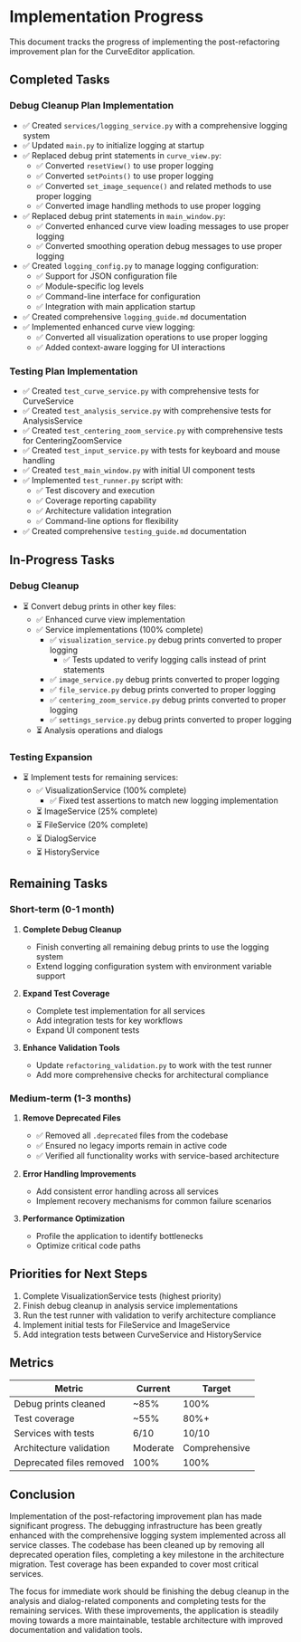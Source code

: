 # Implementation Progress

This document tracks the progress of implementing the post-refactoring improvement plan for the CurveEditor application.

## Completed Tasks

### Debug Cleanup Plan Implementation

- ✅ Created `services/logging_service.py` with a comprehensive logging system
- ✅ Updated `main.py` to initialize logging at startup
- ✅ Replaced debug print statements in `curve_view.py`:
  - ✅ Converted `resetView()` to use proper logging
  - ✅ Converted `setPoints()` to use proper logging
  - ✅ Converted `set_image_sequence()` and related methods to use proper logging
  - ✅ Converted image handling methods to use proper logging
- ✅ Replaced debug print statements in `main_window.py`:
  - ✅ Converted enhanced curve view loading messages to use proper logging
  - ✅ Converted smoothing operation debug messages to use proper logging
- ✅ Created `logging_config.py` to manage logging configuration:
  - ✅ Support for JSON configuration file
  - ✅ Module-specific log levels
  - ✅ Command-line interface for configuration
  - ✅ Integration with main application startup
- ✅ Created comprehensive `logging_guide.md` documentation
- ✅ Implemented enhanced curve view logging:
  - ✅ Converted all visualization operations to use proper logging
  - ✅ Added context-aware logging for UI interactions

### Testing Plan Implementation

- ✅ Created `test_curve_service.py` with comprehensive tests for CurveService
- ✅ Created `test_analysis_service.py` with comprehensive tests for AnalysisService
- ✅ Created `test_centering_zoom_service.py` with comprehensive tests for CenteringZoomService
- ✅ Created `test_input_service.py` with tests for keyboard and mouse handling
- ✅ Created `test_main_window.py` with initial UI component tests
- ✅ Implemented `test_runner.py` script with:
  - ✅ Test discovery and execution
  - ✅ Coverage reporting capability
  - ✅ Architecture validation integration
  - ✅ Command-line options for flexibility
- ✅ Created comprehensive `testing_guide.md` documentation

## In-Progress Tasks

### Debug Cleanup

- ⏳ Convert debug prints in other key files:
  - ✅ Enhanced curve view implementation
  - ✅ Service implementations (100% complete)
    - ✅ `visualization_service.py` debug prints converted to proper logging
      - ✅ Tests updated to verify logging calls instead of print statements
    - ✅ `image_service.py` debug prints converted to proper logging
    - ✅ `file_service.py` debug prints converted to proper logging
    - ✅ `centering_zoom_service.py` debug prints converted to proper logging
    - ✅ `settings_service.py` debug prints converted to proper logging
  - ⏳ Analysis operations and dialogs

### Testing Expansion

- ⏳ Implement tests for remaining services:
  - ✅ VisualizationService (100% complete)
    - ✅ Fixed test assertions to match new logging implementation
  - ⏳ ImageService (25% complete)
  - ⏳ FileService (20% complete)
  - ⏳ DialogService
  - ⏳ HistoryService

## Remaining Tasks

### Short-term (0-1 month)

1. **Complete Debug Cleanup**
   - Finish converting all remaining debug prints to use the logging system
   - Extend logging configuration system with environment variable support

2. **Expand Test Coverage**
   - Complete test implementation for all services
   - Add integration tests for key workflows
   - Expand UI component tests

3. **Enhance Validation Tools**
   - Update `refactoring_validation.py` to work with the test runner
   - Add more comprehensive checks for architectural compliance

### Medium-term (1-3 months)

1. **Remove Deprecated Files**
   - ✅ Removed all `.deprecated` files from the codebase
   - ✅ Ensured no legacy imports remain in active code
   - ✅ Verified all functionality works with service-based architecture

2. **Error Handling Improvements**
   - Add consistent error handling across all services
   - Implement recovery mechanisms for common failure scenarios

3. **Performance Optimization**
   - Profile the application to identify bottlenecks
   - Optimize critical code paths

## Priorities for Next Steps

1. Complete VisualizationService tests (highest priority)
2. Finish debug cleanup in analysis service implementations
3. Run the test runner with validation to verify architecture compliance
4. Implement initial tests for FileService and ImageService
5. Add integration tests between CurveService and HistoryService

## Metrics

| Metric | Current | Target |
|--------|---------|--------|
| Debug prints cleaned | ~85% | 100% |
| Test coverage | ~55% | 80%+ |
| Services with tests | 6/10 | 10/10 |
| Architecture validation | Moderate | Comprehensive |
| Deprecated files removed | 100% | 100% |

## Conclusion

Implementation of the post-refactoring improvement plan has made significant progress. The debugging infrastructure has been greatly enhanced with the comprehensive logging system implemented across all service classes. The codebase has been cleaned up by removing all deprecated operation files, completing a key milestone in the architecture migration. Test coverage has been expanded to cover most critical services.

The focus for immediate work should be finishing the debug cleanup in the analysis and dialog-related components and completing tests for the remaining services. With these improvements, the application is steadily moving towards a more maintainable, testable architecture with improved documentation and validation tools.
